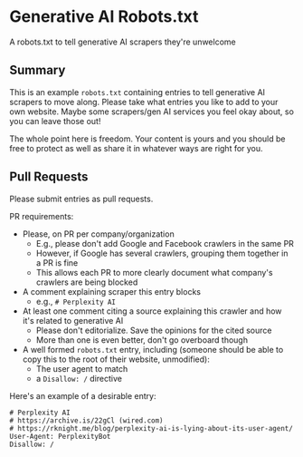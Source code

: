 # Generative AI Robots.txt

A robots.txt to tell generative AI scrapers they're unwelcome

## Summary

This is an example `robots.txt` containing entries to tell generative AI scrapers to move along. Please take what entries you like to add to your own website. Maybe some scrapers/gen AI services you feel okay about, so you can leave those out!

The whole point here is freedom. Your content is yours and you should be free to protect as well as share it in whatever ways are right for you.

## Pull Requests

Please submit entries as pull requests.

PR requirements:
- Please, on PR per company/organization
  - E.g., please don't add Google and Facebook crawlers in the same PR
  - However, if Google has several crawlers, grouping them together in a PR is fine
  - This allows each PR to more clearly document what company's crawlers are being blocked
- A comment explaining scraper this entry blocks
  - e.g., `# Perplexity AI`
- At least one comment citing a source explaining this crawler and how it's related to generative AI
  - Please don't editorialize. Save the opinions for the cited source
  - More than one is even better, don't go overboard though
- A well formed `robots.txt` entry, including (someone should be able to copy this to the root of their website, unmodified):
  - The user agent to match
  - a `Disallow: /` directive

Here's an example of a desirable entry:

```
# Perplexity AI
# https://archive.is/22gCl (wired.com)
# https://rknight.me/blog/perplexity-ai-is-lying-about-its-user-agent/
User-Agent: PerplexityBot
Disallow: /
```